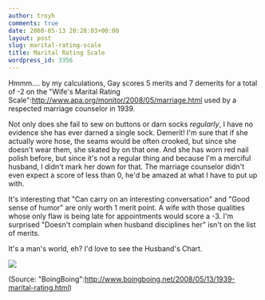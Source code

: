 ```yaml
---
author: troyh
comments: true
date: 2008-05-13 20:28:03+00:00
layout: post
slug: marital-rating-scale
title: Marital Rating Scale
wordpress_id: 3356
---
```


Hmmm.... by my calculations, Gay scores 5 merits and 7 demerits for a total of -2 on the "Wife's Marital Rating Scale":http://www.apa.org/monitor/2008/05/marriage.html used by a respected marriage counselor in 1939.


<!-- more -->

Not only does she fail to sew on buttons or darn socks _regularly_, I have no evidence she has ever darned a single sock. Demerit! I'm sure that if she actually wore hose, the seams would be often crooked, but since she doesn't wear them, she skated by on that one. And she has worn red nail polish before, but since it's not a regular thing and because I'm a merciful husband, I didn't mark her down for that. The marriage counselor didn't even expect a score of less than 0, he'd be amazed at what I have to put up with.

It's interesting that "Can carry on an interesting conversation" and "Good sense of humor" are only worth 1 merit point. A wife with those qualities  whose only flaw is being late for appointments would score a -3. I'm surprised "Doesn't complain when husband disciplines her" isn't on the list of merits.

It's a man's world, eh?  I'd love to see the Husband's Chart.

![](http://www.apa.org/monitor/2008/05/images/maritalchart.jpg)

(Source: "BoingBoing":http://www.boingboing.net/2008/05/13/1939-marital-rating.html)
